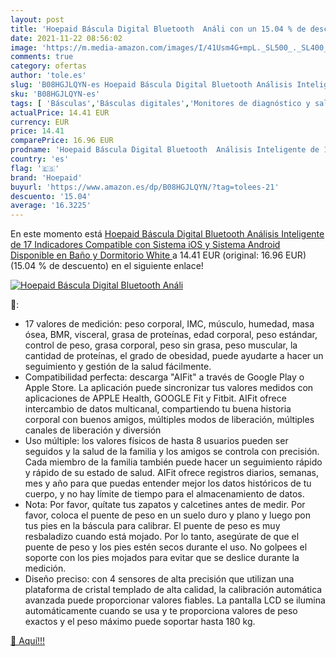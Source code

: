 ```yaml
---
layout: post
title: 'Hoepaid Báscula Digital Bluetooth  Análi con un 15.04 % de descuento'
date: 2021-11-22 08:56:02
image: 'https://m.media-amazon.com/images/I/41Usm4G+mpL._SL500_._SL400_.jpg'
comments: true
category: ofertas
author: 'tole.es'
slug: 'B08HGJLQYN-es Hoepaid Báscula Digital Bluetooth Análisis Inteligente de...'
sku: 'B08HGJLQYN-es'
tags: [ 'Básculas','Básculas digitales','Monitores de diagnóstico y salud','Salud y cuidado personal','Suministros y equipamiento médico','android','hoepaid', ]
actualPrice: 14.41 EUR
currency: EUR
price: 14.41
comparePrice: 16.96 EUR
prodname: 'Hoepaid Báscula Digital Bluetooth  Análisis Inteligente de 17 Indicadores  Compatible con Sistema iOS y Sistema Android  Disponible en Baño y Dormitorio  White '
country: 'es'
flag: '🇪🇸'
brand: 'Hoepaid'
buyurl: 'https://www.amazon.es/dp/B08HGJLQYN/?tag=tolees-21'
descuento: '15.04'
average: '16.3225'
---
```


En este momento está [Hoepaid Báscula Digital Bluetooth  Análisis Inteligente de 17 Indicadores  Compatible con Sistema iOS y Sistema Android  Disponible en Baño y Dormitorio  White ](https://www.amazon.es/dp/B08HGJLQYN/?tag=tolees-21) a 14.41 EUR (original: 16.96 EUR) (15.04 %  de descuento) en el siguiente enlace!

[![Hoepaid Báscula Digital Bluetooth  Análi](https://m.media-amazon.com/images/I/41Usm4G+mpL._SL500_._SL400_.jpg)](https://www.amazon.es/dp/B08HGJLQYN/?tag=tolees-21)

🔎:

- 17 valores de medición: peso corporal, IMC, músculo, humedad, masa ósea, BMR, visceral, grasa de proteínas, edad corporal, peso estándar, control de peso, grasa corporal, peso sin grasa, peso muscular, la cantidad de proteínas, el grado de obesidad, puede ayudarte a hacer un seguimiento y gestión de la salud fácilmente.
- Compatibilidad perfecta: descarga "AIFit" a través de Google Play o Apple Store. La aplicación puede sincronizar tus valores medidos con aplicaciones de APPLE Health, GOOGLE Fit y Fitbit. AIFit ofrece intercambio de datos multicanal, compartiendo tu buena historia corporal con buenos amigos, múltiples modos de liberación, múltiples canales de liberación y diversión
- Uso múltiple: los valores físicos de hasta 8 usuarios pueden ser seguidos y la salud de la familia y los amigos se controla con precisión. Cada miembro de la familia también puede hacer un seguimiento rápido y rápido de su estado de salud. AIFit ofrece registros diarios, semanas, mes y año para que puedas entender mejor los datos históricos de tu cuerpo, y no hay límite de tiempo para el almacenamiento de datos.
- Nota: Por favor, quítate tus zapatos y calcetines antes de medir. Por favor, coloca el puente de peso en un suelo duro y plano y luego pon tus pies en la báscula para calibrar. El puente de peso es muy resbaladizo cuando está mojado. Por lo tanto, asegúrate de que el puente de peso y los pies estén secos durante el uso. No golpees el soporte con los pies mojados para evitar que se deslice durante la medición.
- Diseño preciso: con 4 sensores de alta precisión que utilizan una plataforma de cristal templado de alta calidad, la calibración automática avanzada puede proporcionar valores fiables. La pantalla LCD se ilumina automáticamente cuando se usa y te proporciona valores de peso exactos y el peso máximo puede soportar hasta 180 kg.

[🛒 Aquí!!!](https://www.amazon.es/dp/B08HGJLQYN/?tag=tolees-21)
